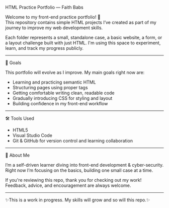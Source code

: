 HTML Practice Portfolio — Faith Babs

Welcome to my front-end practice portfolio! 👋  
This repository contains simple HTML projects I’ve created as part of my journey to improve my web development skills.

Each folder represents a small, standalone case, a basic website, a form, or a layout challenge built with just HTML. I'm using this space to experiment, learn, and track my progress publicly.

-------------------------------------------------------------------------------------------------------------------------------------------------------------------------------------------

🎯 Goals

This portfolio will evolve as I improve. My main goals right now are:

- Learning and practicing semantic HTML
- Structuring pages using proper tags
- Getting comfortable writing clean, readable code
- Gradually introducing CSS for styling and layout
- Building confidence in my front-end workflow

-------------------------------------------------------------------------------------------------------------------------------------------------------------------------------------------

🛠️ Tools Used

- HTML5
- Visual Studio Code
- Git & GitHub for version control and learning collaboration

-------------------------------------------------------------------------------------------------------------------------------------------------------------------------------------------

📌 About Me

I’m a self-driven learner diving into front-end development & cyber-security.  
Right now I’m focusing on the basics, building one small case at a time.

If you're reviewing this repo, thank you for checking out my work!  
Feedback, advice, and encouragement are always welcome.

-------------------------------------------------------------------------------------------------------------------------------------------------------------------------------------------
 ✨This is a work in progress. My skills will grow and so will this repo.✨

